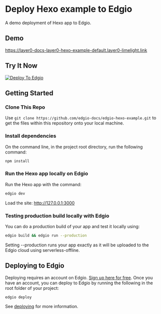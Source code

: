 # Deploy Hexo example to Edgio

A demo deployment of Hexo app to Edgio.

## Demo

https://layer0-docs-layer0-hexo-example-default.layer0-limelight.link

## Try It Now

[![Deploy To Edgio](https://docs.edg.io/button.svg)](https://app.layer0.co/deploy?repo=https://github.com/edgio-docs/edgio-hexo-example)

## Getting Started

### Clone This Repo

Use `git clone https://github.com/edgio-docs/edgio-hexo-example.git` to get the files within this repository onto your local machine.

### Install dependencies

On the command line, in the project root directory, run the following command:

```bash
npm install
```

### Run the Hexo app locally on Edgio

Run the Hexo app with the command:

```bash
edgio dev
```

Load the site: http://127.0.0.1:3000

### Testing production build locally with Edgio

You can do a production build of your app and test it locally using:

```bash
edgio build && edgio run --production
```

Setting --production runs your app exactly as it will be uploaded to the Edgio cloud using serverless-offline.

## Deploying to Edgio

Deploying requires an account on Edgio. [Sign up here for free](https://app.layer0.co/signup). Once you have an account, you can deploy to Edgio by running the following in the root folder of your project:

```bash
edgio deploy
```

See [deploying](https://docs.edg.io/guides/deploying) for more information.

